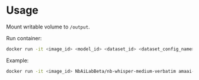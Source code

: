 # Usage
Mount writable volume to `/output`.

Run container:
```bash
docker run -it <image_id> <model_id> <dataset_id> <dataset_config_name> <dataset_split>
```

Example:
```bash
docker run -it <image_id> NbAiLabBeta/nb-whisper-medium-verbatim amaai-lab/DisfluencySpeech default train[:5]
```